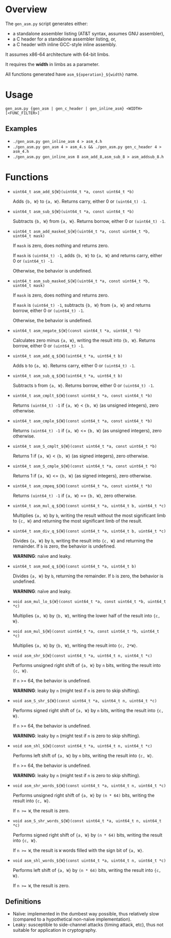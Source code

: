 Overview
===

The `gen_asm.py` script generates either:
 - a standalone assembler listing (AT&T syntax, assumes GNU assembler),
 - a C header for a standalone assembler listing, or,
 - a C header with inline GCC-style inline assembly.

It assumes x86-64 architecture with 64-bit limbs.

It requires the **width** in limbs as a parameter.

All functions generated have `asm_${operation}_${width}` name.

Usage
===

`gen_asm.py {gen_asm | gen_c_header | gen_inline_asm} <WIDTH> [<FUNC_FILTER>]`

Examples
---
 * `./gen_asm.py gen_inline_asm 4 > asm_4.h`
 * `./gen_asm.py gen_asm 4 > asm_4.s && ./gen_asm.py gen_c_header 4 > asm_4.h`
 * `./gen_asm.py gen_inline_asm 8 asm_add_8,asm_sub_8 > asm_addsub_8.h`

Functions
===

* `uint64_t asm_add_${W}(uint64_t *a, const uint64_t *b)`

  Adds `{b, W}` to `{a, W}`. Returns carry, either 0 or `(uint64_t) -1`.

* `uint64_t asm_sub_${W}(uint64_t *a, const uint64_t *b)`

  Subtracts `{b, W}` from `{a, W}`. Returns borrow, either 0 or `(uint64_t) -1`.

* `uint64_t asm_add_masked_${W}(uint64_t *a, const uint64_t *b, uint64_t mask)`

  If `mask` is zero, does nothing and returns zero.

  If `mask` is `(uint64_t) -1`, adds `{b, W}` to `{a, W}` and returns carry, either 0 or `(uint64_t) -1`.

  Otherwise, the behavior is undefined.

* `uint64_t asm_sub_masked_${W}(uint64_t *a, const uint64_t *b, uint64_t mask)`

  If `mask` is zero, does nothing and returns zero.

  If `mask` is `(uint64_t) -1`, subtracts `{b, W}` from `{a, W}` and returns borrow, either 0 or `(uint64_t) -1`.

  Otherwise, the behavior is undefined.

* `uint64_t asm_negate_${W}(const uint64_t *a, uint64_t *b)`

  Calculates zero minus `{a, W}`, writing the result into `{b, W}`. Returns borrow, either 0 or `(uint64_t) -1`.

* `uint64_t asm_add_q_${W}(uint64_t *a, uint64_t b)`

  Adds `b` to `{a, W}`. Returns carry, either 0 or `(uint64_t) -1`.

* `uint64_t asm_sub_q_${W}(uint64_t *a, uint64_t b)`

  Subtracts `b` from `{a, W}`. Returns borrow, either 0 or `(uint64_t) -1`.

* `uint64_t asm_cmplt_${W}(const uint64_t *a, const uint64_t *b)`

  Returns `(uint64_t) -1` if `{a, W}` < `{b, W}` (as unsigned integers), zero otherwise.

* `uint64_t asm_cmple_${W}(const uint64_t *a, const uint64_t *b)`

  Returns `(uint64_t) -1` if `{a, W}` <= `{b, W}` (as unsigned integers), zero otherwise.

* `uint64_t asm_S_cmplt_${W}(const uint64_t *a, const uint64_t *b)`

  Returns 1 if `{a, W}` < `{b, W}` (as signed integers), zero otherwise.

* `uint64_t asm_S_cmple_${W}(const uint64_t *a, const uint64_t *b)`

  Returns 1 if `{a, W}` <= `{b, W}` (as signed integers), zero otherwise.

* `uint64_t asm_cmpeq_${W}(const uint64_t *a, const uint64_t *b)`

  Returns `(uint64_t) -1` if `{a, W}` == `{b, W}`, zero otherwise.

* `uint64_t asm_mul_q_${W}(const uint64_t *a, uint64_t b, uint64_t *c)`

  Multiplies `{a, W}` by `b`, writing the result without the most significant limb to `{c, W}` and returning the most significant limb of the result.

* `uint64_t asm_div_q_${W}(const uint64_t *a, uint64_t b, uint64_t *c)`

  Divides `{a, W}` by `b`, writing the result into `{c, W}` and returning the remainder. If `b` is zero, the behavior is undefined.

  **WARNING**: naïve and leaky.

* `uint64_t asm_mod_q_${W}(const uint64_t *a, uint64_t b)`

  Divides `{a, W}` by `b`, returning the remainder. If `b` is zero, the behavior is undefined.

  **WARNING**: naïve and leaky.

* `void asm_mul_lo_${W}(const uint64_t *a, const uint64_t *b, uint64_t *c)`

  Multiplies `{a, W}` by `{b, W}`, writing the lower half of the result into `{c, W}`.

* `void asm_mul_${W}(const uint64_t *a, const uint64_t *b, uint64_t *c)`

  Multiplies `{a, W}` by `{b, W}`, writing the result into `{c, 2*W}`.

* `void asm_shr_${W}(const uint64_t *a, uint64_t n, uint64_t *c)`

  Performs unsigned right shift of `{a, W}` by `n` bits, writing the result into `{c, W}`.

  If `n` >= 64, the behavior is undefined.

  **WARNING**: leaky by `n` (might test if `n` is zero to skip shifting).

* `void asm_S_shr_${W}(const uint64_t *a, uint64_t n, uint64_t *c)`

  Performs signed right shift of `{a, W}` by `n` bits, writing the result into `{c, W}`.

  If `n` >= 64, the behavior is undefined.

  **WARNING**: leaky by `n` (might test if `n` is zero to skip shifting).

* `void asm_shl_${W}(const uint64_t *a, uint64_t n, uint64_t *c)`

  Performs left shift of `{a, W}` by `n` bits, writing the result into `{c, W}`.

  If `n` >= 64, the behavior is undefined.

  **WARNING**: leaky by `n` (might test if `n` is zero to skip shifting).

* `void asm_shr_words_${W}(const uint64_t *a, uint64_t n, uint64_t *c)`

  Performs unsigned right shift of `{a, W}` by `(n * 64)` bits, writing the result into `{c, W}`.

  If `n >= W`, the result is zero.

* `void asm_S_shr_words_${W}(const uint64_t *a, uint64_t n, uint64_t *c)`

  Performs signed right shift of `{a, W}` by `(n * 64)` bits, writing the result into `{c, W}`.

  If `n >= W`, the result is `W` words filled with the sign bit of `{a, W}`.

* `void asm_shl_words_${W}(const uint64_t *a, uint64_t n, uint64_t *c)`

  Performs left shift of `{a, W}` by `(n * 64)` bits, writing the result into `{c, W}`.

  If `n >= W`, the result is zero.

Definitions
---

* Naïve: implemented in the dumbest way possible, thus relatively slow (compared to a hypothetical non-naïve implementation).
* Leaky: susceptible to side-channel attacks (timing attack, etc), thus not suitable for application in cryptography.
